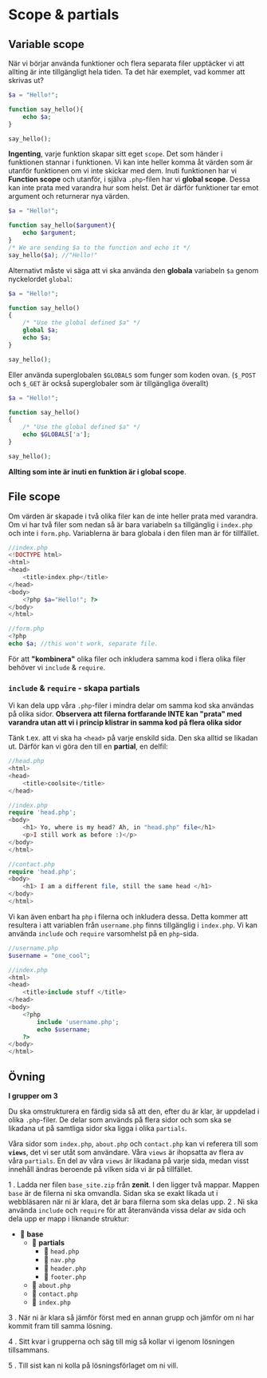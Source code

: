 # Scope & partials

## Variable scope 

När vi börjar använda funktioner och flera separata filer upptäcker vi att allting är inte tillgängligt hela tiden. Ta det här exemplet, vad kommer att skrivas ut?

```php
$a = "Hello!";

function say_hello(){
    echo $a;
}

say_hello();
```

**Ingenting**, varje funktion skapar sitt eget `scope`. Det som händer i funktionen stannar i funktionen. Vi kan inte heller komma åt värden som är utanför funktionen om vi inte skickar med dem. Inuti funktionen har vi **Function scope** och utanför, i själva `.php`-filen har vi **global scope**. Dessa kan inte prata med varandra hur som helst. Det är därför funktioner tar emot argument och returnerar nya värden.

```php
$a = "Hello!";

function say_hello($argument){
    echo $argument;
}
/* We are sending $a to the function and echo it */
say_hello($a); //"Hello!"
```


Alternativt måste vi säga att vi ska använda den **globala** variabeln `$a` genom nyckelordet `global`:

```php
$a = "Hello!";

function say_hello()
{
    /* "Use the global defined $a" */
    global $a;
    echo $a;
} 

say_hello();

```

Eller använda superglobalen `$GLOBALS` som funger som koden ovan. (`$_POST` och `$_GET` är också superglobaler som är tillgängliga överallt)

```php
$a = "Hello!";

function say_hello()
{
    /* "Use the global defined $a" */
    echo $GLOBALS['a'];
} 

say_hello();

```

**Allting som inte är inuti en funktion är i global scope**.

<summary></summary>

## File scope

Om värden är skapade i två olika filer kan de inte heller prata med varandra. Om vi har två filer som nedan så är bara variabeln `$a` tillgänglig i `index.php` och inte i `form.php`. Variablerna är bara globala i den filen man är för tillfället.

```php
//index.php
<!DOCTYPE html>
<html>
<head>
    <title>index.php</title>
</head>
<body>
    <?php $a="Hello!"; ?>
</body>
</html>
```

```php
//form.php
<?php
echo $a; //this won't work, separate file.

```

För att **"kombinera"** olika filer och inkludera samma kod i flera olika filer behöver vi `include` & `require`.

### `include` & `require` - skapa partials

Vi kan dela upp våra `.php`-filer i mindra delar om samma kod ska användas på olika sidor. **Observera att filerna fortfarande INTE kan "prata" med varandra utan att vi i princip klistrar in samma kod på flera olika sidor**

Tänk t.ex. att vi ska ha `<head>` på varje enskild sida. Den ska alltid se likadan ut. Därför kan vi göra den till en **partial**, en delfil:

```php
//head.php
<html>
<head>
    <title>coolsite</title>
</head>
```

```php
//index.php
require 'head.php';
<body>
    <h1> Yo, where is my head? Ah, in "head.php" file</h1>
    <p>I still work as before :)</p>
</body>
</html>
```

```php
//contact.php
require 'head.php';
<body>
    <h1> I am a different file, still the same head </h1>
</body>
</html>
```

Vi kan även enbart ha `php` i filerna och inkludera dessa. Detta kommer att resultera i att variablen från `username.php` finns tillgänglig i `index.php`. Vi kan använda `include` och `require` varsomhelst på en `php`-sida.

```php
//username.php
$username = "one_cool";
```

```php
//index.php
<html>
<head>
    <title>include stuff </title>
</head>
<body>
    <?php
        include 'username.php';
        echo $username;
    ?>
</body>
</html>
```


## Övning

**I grupper om 3**

Du ska omstrukturera en färdig sida så att den, efter du är klar, är uppdelad i olika `.php`-filer. De delar som används på flera sidor och som ska se likadana ut på samtliga sidor ska ligga i olika `partials`. 

Våra sidor som `index.php`, `about.php` och `contact.php` kan vi referera till som **`views`**, det vi ser utåt som användare. Våra `views` är ihopsatta av flera av våra `partials`. En del av våra `views` är likadana på varje sida, medan visst innehåll ändras beroende på vilken sida vi är på tillfället.

1 . Ladda ner filen `base_site.zip` från **zenit**. I den ligger två mappar. Mappen `base` är de filerna ni ska omvandla. Sidan ska se exakt likada ut i webbläsaren när ni är klara, det är bara filerna som ska delas upp.
2 . Ni ska använda `include` och `require` för att återanvända vissa delar av sida och dela upp er mapp i liknande struktur:

* :open_file_folder: **base**
    * :open_file_folder: **partials**
        * :page_facing_up: `head.php` 
        * :page_facing_up: `nav.php`
        * :page_facing_up: `header.php`
        * :page_facing_up: `footer.php`      
    * :page_facing_up: `about.php`
    * :page_facing_up: `contact.php`
    * :page_facing_up: `index.php`

3 . När ni är klara så jämför först med en annan grupp och jämför om ni har kommit fram till samma lösning. 

4 . Sitt kvar i grupperna och säg till mig så kollar vi igenom lösningen tillsammans.

5 . Till sist kan ni kolla på lösningsförlaget om ni vill.

